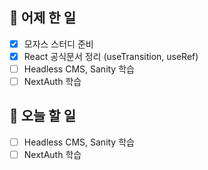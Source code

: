 ## 🐣 어제 한 일

- [x] 모자스 스터디 준비
- [x] React 공식문서 정리 (useTransition, useRef)
- [ ] Headless CMS, Sanity 학습
- [ ] NextAuth 학습

## 🐤 오늘 할 일

- [ ] Headless CMS, Sanity 학습
- [ ] NextAuth 학습